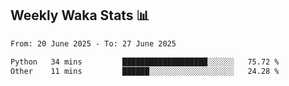 ## Weekly Waka Stats 📊
<!--START_SECTION:waka-->

```txt
From: 20 June 2025 - To: 27 June 2025

Python   34 mins         ███████████████████░░░░░░   75.72 %
Other    11 mins         ██████░░░░░░░░░░░░░░░░░░░   24.28 %
```

<!--END_SECTION:waka-->

<!--

Here are some ideas to get you started:

- 🔭 I’m currently working on (way to add branches committed on)
- 🌱 I’m currently learning Web Frameworks and Machine Learning! (Lisp, JS (react & angular), Python, and __)
- 💬 Ask me about ...
- 📫 How to reach me: 
- 😄 Pronouns: He/Him/His
- ⚡ Fun fact: ...

that-recsys-lab
-->
